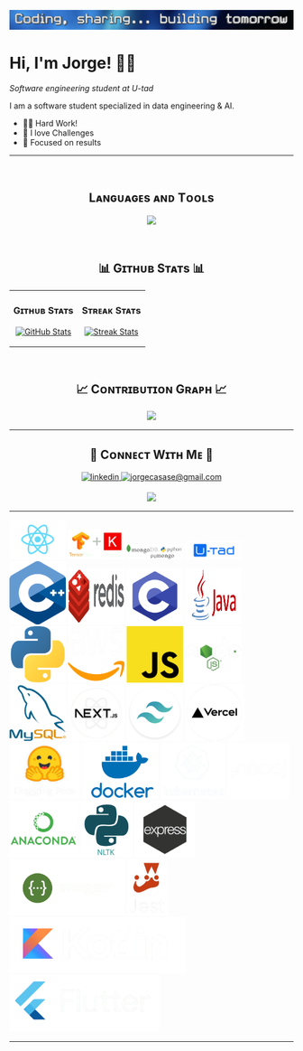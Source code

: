 <!--Banner-->
![jorgecasasebannerimage](https://github.com/jorgecasase/jorgecasase/blob/main/album/banner.png)


<!--Header Name-->
# Hi, I'm Jorge! 👋🏻
*Software engineering student at U-tad*
<br /> 

<!--Start Intro-->               
<p align="left">I am a software student specialized in data engineering & AI. </p>

- 💪🏻 Hard Work!
- 🧠 I love Challenges 
- 🎯 Focused on results
<!--End Intro-->

---
<br />

<!--Languages and Tools Section-->       
<h2 align="center">Lᴀɴɢᴜᴀɢᴇs ᴀɴᴅ Tᴏᴏʟs</h2> 
<p align="center">
<img width="500px"  src="https://skillicons.dev/icons?i=py,java,c,cpp,cs,cmake,sklearn,js,html,css,react,nodejs,mongo,git,vscode,docker,aws,linux,anaconda,arduino, &perline=10"  />
</p>
<br />


<!--Github stats Table--> 
<h2 align="center">📊 Gɪᴛʜᴜʙ Sᴛᴀᴛs 📊</h2>

<table width="100%">
  <tr>
    <td width="50%">
      <h3 align="center"><strong>Gɪᴛʜᴜʙ Sᴛᴀᴛs</strong></h3>
      <p align="center">
        <a href="https://github.com/jorgecasase">
          <img align="center" src="https://github-readme-stats.vercel.app/api?username=jorgecasase&count_private=true&show_icons=true&theme=nightowl" alt="GitHub Stats" />
        </a>
      </p>
    </td>
    <td width="50%">
      <h3 align="center"><strong>Sᴛʀᴇᴀᴋ Sᴛᴀᴛs</strong></h3>
      <p align="center">
        <a href="https://github.com/jorgecasase">
          <img align="center" src="https://streak-stats.demolab.com/?user=jorgecasase&theme=nightowl" alt="Streak Stats" />
        </a>
      </p>
    </td>
  </tr>
</table>
<br />

<!--Contribution Graph-->
<h2 align="center">📈 Cᴏɴᴛʀɪʙᴜᴛɪᴏɴ Gʀᴀᴘʜ 📈</h2>
<div align="center">
    <img src="https://github-readme-activity-graph.vercel.app/graph?username=jorgecasase&bg_color=011627&color=79d3c3&line=c792ea&point=ffeb95&area=true&hide_border=false" border-radius="15">
</div>

---


<!--Contact Section--> 

<h2 align="center">🤝 Cᴏɴɴᴇᴄᴛ Wɪᴛʜ Mᴇ 🤝 </h2>
<div align="center">
 <a href="https://www.linkedin.com/in/jorgecasase/" target="_blank">
<img src=https://img.shields.io/badge/linkedin-%231E77B5.svg?&style=for-the-badge&logo=linkedin&logoColor=white alt=linkedin style="margin-bottom: 5px;" />
</a>

<a href="mailto:jorgecasase@gmail.com" target="_blank">
<img src="https://img.shields.io/badge/Gmail-D14836?style=for-the-badge&logo=gmail&logoColor=white" alt=jorgecasase@gmail.com mail style="margin-bottom: 5px;" />
</a>
</div>

<!--Footer--> 
<p align="center">
  <img src="https://capsule-render.vercel.app/api?type=waving&color=gradient&height=65&section=footer"/>
</p>

---
<!--SponsorWall-->
<div>
  <img src="https://github.com/jorgecasase/github-repos-img/blob/main/img/react.svg" alt="react"  width="100" />
  <img src="https://github.com/jorgecasase/github-repos-img/blob/main/img/tensorflowkeras.png" alt="tensorflowkeras" width="100" />
  <img src="https://github.com/jorgecasase/github-repos-img/blob/main/img/pymongo.png" alt="pymongo"  width="100"/>
  <img src="https://github.com/jorgecasase/github-repos-img/blob/main/img/u-tad.png" alt="u-tad"  width="100" />
  <img src="https://github.com/jorgecasase/github-repos-img/blob/main/img/cpp.png" alt="cpp"  width="100" />
  <img src="https://github.com/jorgecasase/github-repos-img/blob/main/img/redis.png" alt="redis" height="100" width="100"/>
  <img src="https://github.com/jorgecasase/github-repos-img/blob/main/img/c.png" alt="c" height="100" width="100"/>
  <img src="https://github.com/jorgecasase/github-repos-img/blob/main/img/java.png" alt="java" height="100" width="100"/>
  <img src="https://github.com/jorgecasase/github-repos-img/blob/main/img/python.png" alt="python" height="100" width="100"/>
  <img src="https://github.com/jorgecasase/github-repos-img/blob/main/img/aws.png" alt="aws" height="100" width="100"/>
  <img src="https://github.com/jorgecasase/github-repos-img/blob/main/img/javascript.png" alt="javascript" height="100" width="100" />
  <img src="https://github.com/jorgecasase/github-repos-img/blob/main/img/nodejs.png" alt="nodejs" height="100" width="100"/>
  <img src="https://github.com/jorgecasase/github-repos-img/blob/main/img/mysql.png" alt="mysql" height="100" width="100"/>
  <img src="https://github.com/jorgecasase/github-repos-img/blob/main/img/next.png" alt="next" height="100" width="100"/>
  <img src="https://github.com/jorgecasase/github-repos-img/blob/main/img/tailwind.png" alt="tailwind" height="100" />
  <img src="https://github.com/jorgecasase/github-repos-img/blob/main/img/vercel.png" alt="vercel" height="100" />
  <img src="https://github.com/jorgecasase/github-repos-img/blob/main/img/huggingface.png" alt="huggingface" height="100" />
  <img src="https://github.com/jorgecasase/github-repos-img/blob/main/img/docker.png" alt="docker" height="100" />
  <img src="https://github.com/jorgecasase/github-repos-img/blob/main/img/kubernetes.png" alt="kubernetes" height="100" />
  <img src="https://github.com/jorgecasase/github-repos-img/blob/main/img/neo4j.png" alt="neo4j" height="100" />
  <img src="https://github.com/jorgecasase/github-repos-img/blob/main/img/anaconda.png" alt="anaconda" height="100" />
  <img src="https://github.com/jorgecasase/github-repos-img/blob/main/img/nltk.png" alt="nltk" height="100" />
  <img src="https://github.com/jorgecasase/github-repos-img/blob/main/img/express.png" alt="express" height="100" />
  <img src="https://github.com/jorgecasase/github-repos-img/blob/main/img/swagger.png" alt="swagger" height="100" />
  <img src="https://github.com/jorgecasase/github-repos-img/blob/main/img/jest.png" alt="jest" height="100" />
  <img src="https://github.com/jorgecasase/github-repos-img/blob/main/img/kotlin.png" alt="kotlin" height="100" />
  <img src="https://github.com/jorgecasase/github-repos-img/blob/main/img/flutter.png" alt="flutter" height="100" />
</div>

------
